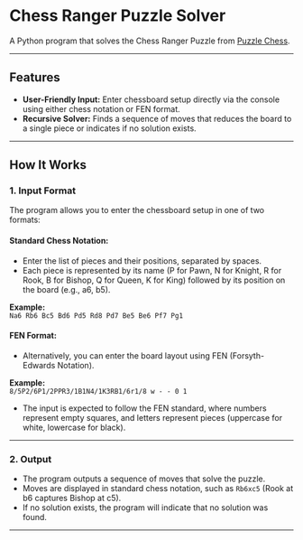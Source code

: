 # Chess Ranger Puzzle Solver

A Python program that solves the Chess Ranger Puzzle from [Puzzle Chess](https://www.puzzle-chess.com/chess-ranger/).

---

## Features

- **User-Friendly Input:** Enter chessboard setup directly via the console using either chess notation or FEN format.
- **Recursive Solver:** Finds a sequence of moves that reduces the board to a single piece or indicates if no solution exists.

---

## How It Works

### 1. Input Format
The program allows you to enter the chessboard setup in one of two formats:

#### Standard Chess Notation:
- Enter the list of pieces and their positions, separated by spaces.
- Each piece is represented by its name (P for Pawn, N for Knight, R for Rook, B for Bishop, Q for Queen, K for King) followed by its position on the board (e.g., a6, b5).
  
**Example:**  
`Na6 Rb6 Bc5 Bd6 Pd5 Rd8 Pd7 Be5 Be6 Pf7 Pg1`

#### FEN Format:
- Alternatively, you can enter the board layout using FEN (Forsyth-Edwards Notation).
  
**Example:**  
`8/5P2/6P1/2PPR3/1B1N4/1K3RB1/6r1/8 w - - 0 1`
  
- The input is expected to follow the FEN standard, where numbers represent empty squares, and letters represent pieces (uppercase for white, lowercase for black).

---

### 2. Output
- The program outputs a sequence of moves that solve the puzzle.
- Moves are displayed in standard chess notation, such as `Rb6xc5` (Rook at b6 captures Bishop at c5).
- If no solution exists, the program will indicate that no solution was found.

---

